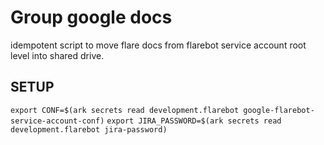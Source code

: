 # Group google docs

idempotent script to move flare docs from flarebot service account root level into shared drive.


## SETUP

`export CONF=$(ark secrets read development.flarebot google-flarebot-service-account-conf)`
`export JIRA_PASSWORD=$(ark secrets read development.flarebot jira-password)`
